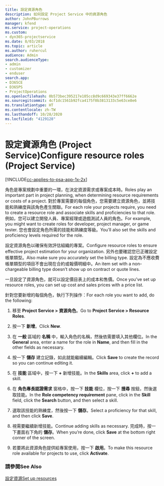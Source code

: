 ```yaml
---
title: 設定資源角色
description: 如何設定 Project Service 中的資源角色
author: JohnPBurrows
manager: kfend
ms.service: project-operations
ms.custom:
- dyn365-projectservice
ms.date: 8/03/2018
ms.topic: article
ms.author: ruhercul
audience: Admin
search.audienceType:
- admin
- customizer
- enduser
search.app:
- D365CE
- D365PS
- ProjectOperations
ms.openlocfilehash: 0b573bec395217e105cc8d9c669343e37ff6662e
ms.sourcegitcommit: 4cf1dc1561b92fca4175f0b3813133c5e63ce8e6
ms.translationtype: HT
ms.contentlocale: zh-TW
ms.lasthandoff: 10/28/2020
ms.locfileid: "4129128"
---
```

# <a name="configure-resource-roles-project-service"></a><span data-ttu-id="c3458-103">設定資源角色 (Project Service)</span><span class="sxs-lookup"><span data-stu-id="c3458-103">Configure resource roles (Project Service)</span></span>

[!INCLUDE[cc-applies-to-psa-app-1x-2x](../includes/cc-applies-to-psa-app-1x-2x.md)]

<span data-ttu-id="c3458-104">角色是專案規劃中重要的一環，在決定資源需求或專案成本時。</span><span class="sxs-lookup"><span data-stu-id="c3458-104">Roles play an important part in project planning, when determining resource requirements or costs of a project.</span></span> <span data-ttu-id="c3458-105">對於專案需要的每個角色，您需要建立資源角色，並將技能和熟練度與該角色產生關聯。</span><span class="sxs-lookup"><span data-stu-id="c3458-105">For each role your projects require, you need to create a resource role and associate skills and proficiencies to that role.</span></span> <span data-ttu-id="c3458-106">例如，您可以建立開發人員、專案經理或遊戲測試人員的角色。</span><span class="sxs-lookup"><span data-stu-id="c3458-106">For example, you might want to create roles for developer, project manager, or game tester.</span></span> <span data-ttu-id="c3458-107">您也會設定角色所需的技能和熟練度等級。</span><span class="sxs-lookup"><span data-stu-id="c3458-107">You’ll also set the skills and proficiency levels required for the role.</span></span>  
  
 <span data-ttu-id="c3458-108">設定資源角色以確保有效評估組織的專案。</span><span class="sxs-lookup"><span data-stu-id="c3458-108">Configure resource roles to ensure effective project estimation for your organization.</span></span>  <span data-ttu-id="c3458-109">另外也要確認您已正確設定帳單類型。</span><span class="sxs-lookup"><span data-stu-id="c3458-109">Also make sure you accurately set the billing type.</span></span> <span data-ttu-id="c3458-110">設定為不應收費帳單類型的項目不會出現在合約或報價明細中。</span><span class="sxs-lookup"><span data-stu-id="c3458-110">An item set with a non-chargeable billing type doesn’t show up on contract or quote lines.</span></span>  
  
 <span data-ttu-id="c3458-111">一旦設定了資源角色，就可以設定價目表上的成本和售價。</span><span class="sxs-lookup"><span data-stu-id="c3458-111">Once you’ve set up resource roles, you can set up cost and sales prices with a price list.</span></span>  
  
 <span data-ttu-id="c3458-112">針對您要新增的每個角色，執行下列操作：</span><span class="sxs-lookup"><span data-stu-id="c3458-112">For each role you want to add, do the following:</span></span>  
  
1.  <span data-ttu-id="c3458-113">移至 **Project Service > 資源角色**。</span><span class="sxs-lookup"><span data-stu-id="c3458-113">Go to **Project Service > Resource Roles**.</span></span>  
  
2.  <span data-ttu-id="c3458-114">按一下 **新增**。</span><span class="sxs-lookup"><span data-stu-id="c3458-114">Click **New**.</span></span>  
  
3.  <span data-ttu-id="c3458-115">在 **一般** 區域的 **名稱** 中，輸入角色的名稱，然後依需要填入其他欄位。</span><span class="sxs-lookup"><span data-stu-id="c3458-115">In the **General** area, enter a name for the role in **Name**, and then fill in the other fields as necessary.</span></span>  
  
4.  <span data-ttu-id="c3458-116">按一下 **儲存** 建立記錄，如此就能繼續編輯。</span><span class="sxs-lookup"><span data-stu-id="c3458-116">Click **Save** to create the record so you can continue editing it.</span></span>  
  
5.  <span data-ttu-id="c3458-117">在 **技能** 區域中，按一下 **+** 新增技能。</span><span class="sxs-lookup"><span data-stu-id="c3458-117">In the **Skills** area, click **+** to add a skill.</span></span>  
  
6.  <span data-ttu-id="c3458-118">在 **角色專長認證需求** 窗格中，按一下 **技能** 欄位，按一下 **搜尋** 按鈕，然後選取技能。</span><span class="sxs-lookup"><span data-stu-id="c3458-118">In the **Role competency requirement** pane, click in the **Skill** field, click the **Search** button, and then select a skill.</span></span>  
  
7.  <span data-ttu-id="c3458-119">選取該技能的熟練度，然後按一下 **儲存**。</span><span class="sxs-lookup"><span data-stu-id="c3458-119">Select a proficiency for that skill, and then click **Save**.</span></span>  
  
8.  <span data-ttu-id="c3458-120">視需要繼續新增技能。</span><span class="sxs-lookup"><span data-stu-id="c3458-120">Continue adding skills as necessary.</span></span> <span data-ttu-id="c3458-121">完成時，按一下畫面右下角的 **儲存**。</span><span class="sxs-lookup"><span data-stu-id="c3458-121">When you’re done, click **Save** at the bottom right corner of the screen.</span></span>  
  
9. <span data-ttu-id="c3458-122">若要將此資源角色提供給專案使用，按一下 **啟用**。</span><span class="sxs-lookup"><span data-stu-id="c3458-122">To make this resource role available for projects to use, click **Activate**.</span></span>  
  
### <a name="see-also"></a><span data-ttu-id="c3458-123">請參閱</span><span class="sxs-lookup"><span data-stu-id="c3458-123">See Also</span></span>  
 [<span data-ttu-id="c3458-124">設定資源</span><span class="sxs-lookup"><span data-stu-id="c3458-124">Set up resources</span></span>](../psa/set-up-resources.md)
